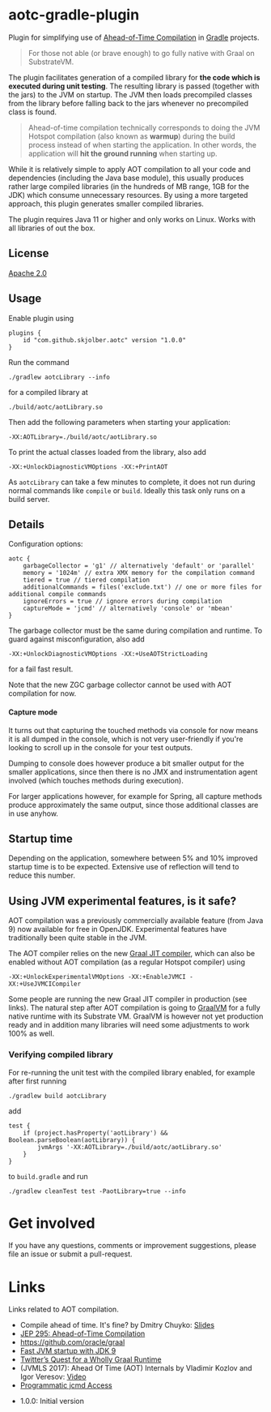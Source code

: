 # aotc-gradle-plugin
Plugin for simplifying use of [Ahead-of-Time Compilation] in [Gradle] projects.

> For those not able (or brave enough) to go fully native with Graal on SubstrateVM.

The plugin facilitates generation of a compiled library for __the code which is executed during unit testing__. The resulting library is passed (together with the jars) to the JVM on startup. The JVM then loads precompiled classes from the library before falling back to the jars whenever no precompiled class is found.

> Ahead-of-time compilation technically corresponds to doing the JVM Hotspot compilation (also known as __warmup__) during the build process instead of when starting the application. In other words, the application will __hit the ground running__ when starting up.

While it is relatively simple to apply AOT compilation to all your code and dependencies (including the Java base module), this usually produces rather large compiled libraries (in the hundreds of MB range, 1GB for the JDK) which consume unnecessary resources. By using a more targeted approach, this plugin generates smaller compiled libraries. 

The plugin requires Java 11 or higher and only works on Linux. Works with all libraries of out the box. 

## License
[Apache 2.0]

## Usage
Enable plugin using

```
plugins {
    id "com.github.skjolber.aotc" version "1.0.0"
}
```

Run the command

```
./gradlew aotcLibrary --info 
```

for a compiled library at

```
./build/aotc/aotLibrary.so
```

Then add the following parameters when starting your application:

```
-XX:AOTLibrary=./build/aotc/aotLibrary.so
```

To print the actual classes loaded from the library, also add

```
-XX:+UnlockDiagnosticVMOptions -XX:+PrintAOT
```

As `aotcLibrary` can take a few minutes to complete, it does not run during normal commands like `compile` or `build`. Ideally this task only runs on a build server. 

## Details
Configuration options:

```
aotc {
    garbageCollector = 'g1' // alternatively 'default' or 'parallel'
    memory = '1024m' // extra XMX memory for the compilation command
    tiered = true // tiered compilation
    additionalCommands = files('exclude.txt') // one or more files for additional compile commands
    ignoreErrors = true // ignore errors during compilation
    captureMode = 'jcmd' // alternatively 'console' or 'mbean' 
}
```

The garbage collector must be the same during compilation and runtime. To guard against misconfiguration, also add

```
-XX:+UnlockDiagnosticVMOptions -XX:+UseAOTStrictLoading 
```
for a fail fast result.

Note that the new ZGC garbage collector cannot be used with AOT compilation for now.

#### Capture mode
It turns out that capturing the touched methods via console for now means it is all dumped in the console, which is not very user-friendly if you're looking to scroll up in the console for your test outputs. 

Dumping to console does however produce a bit smaller output for the smaller applications, since then there is no JMX and instrumentation agent involved (which touches methods during execution). 

For larger applications however, for example for Spring, all capture methods produce approximately the same output, since those additional classes are in use anyhow.

## Startup time
Depending on the application, somewhere between 5% and 10% improved startup time is to be expected. Extensive use of reflection will tend to reduce this number.

## Using JVM experimental features, is it safe?
AOT compilation was a previously commercially available feature (from Java 9) now available for free in OpenJDK. Experimental features have traditionally been quite stable in the JVM. 

The AOT compiler relies on the new [Graal JIT compiler](https://www.baeldung.com/graal-java-jit-compiler), which can also be enabled without AOT compilation (as a regular Hotspot compiler) using

```
-XX:+UnlockExperimentalVMOptions -XX:+EnableJVMCI -XX:+UseJVMCICompiler
```

Some people are running the new Graal JIT compiler in production (see links). The natural step after AOT compilation is going to [GraalVM] for a fully native runtime with its Substrate VM. GraalVM is however not yet production ready and in addition many libraries will need some adjustments to work 100% as well.

### Verifying compiled library
For re-running the unit test with the compiled library enabled, for example after first running

```
./gradlew build aotcLibrary
```

add

```
test {
    if (project.hasProperty('aotLibrary') && Boolean.parseBoolean(aotLibrary)) {
        jvmArgs '-XX:AOTLibrary=./build/aotc/aotLibrary.so'
    }
}
```

to `build.gradle` and run

```
./gradlew cleanTest test -PaotLibrary=true --info
```

# Get involved
If you have any questions, comments or improvement suggestions, please file an issue or submit a pull-request.

# Links
Links related to AOT compilation.

 * Compile ahead of time. It's fine? by Dmitry Chuyko: [Slides](https://assets.contentful.com/oxjq45e8ilak/3VZgJf2jLWaQQGKaeSsecc/a015330e94f964d96df0b366321ec068/Dmitry_Chuyko_AOT.pdf)
 * [JEP 295: Ahead-of-Time Compilation](http://openjdk.java.net/jeps/295)
 * https://github.com/oracle/graal
 * [Fast JVM startup with JDK 9](http://blog.gilliard.lol/2017/10/02/JVM-startup.html)
 * [Twitter’s Quest for a Wholly Graal Runtime](https://www.youtube.com/watch?v=G-vlQaPMAxg)
 * (JVMLS 2017): Ahead Of Time (AOT) Internals by Vladimir Kozlov and Igor Veresov: [Video](https://www.youtube.com/watch?v=yyDD_KRdQQU&list=PLX8CzqL3ArzXJ2EGftrmz4SzS6NRr6p2n&index=13)
 * [Programmatic jcmd Access](https://www.javacodegeeks.com/2016/05/programmatic-jcmd-access.html)

 - 1.0.0: Initial version

[Apache 2.0]:                      http://www.apache.org/licenses/LICENSE-2.0.html
[issue-tracker]:                   https://github.com/skjolber/gradle-foss-library-template/issues
[Gradle]:                          https://gradle.org/
[Ahead-of-Time Compilation]:       https://openjdk.java.net/jeps/295
[GraalVM]:                         https://www.graalvm.org/

